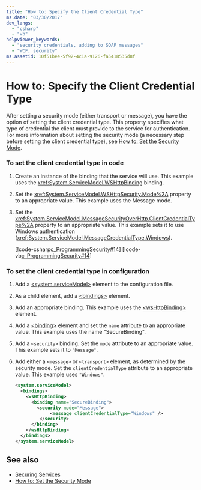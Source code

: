 ```yaml
---
title: "How to: Specify the Client Credential Type"
ms.date: "03/30/2017"
dev_langs: 
  - "csharp"
  - "vb"
helpviewer_keywords: 
  - "security credentials, adding to SOAP messages"
  - "WCF, security"
ms.assetid: 10f51bee-5f92-4c1a-9126-fa5418535d8f
---
```

# How to: Specify the Client Credential Type
After setting a security mode (either transport or message), you have the option of setting the client credential type. This property specifies what type of credential the client must provide to the service for authentication. For more information about setting the security mode (a necessary step before setting the client credential type), see [How to: Set the Security Mode](../../../docs/framework/wcf/how-to-set-the-security-mode.md).  
  
### To set the client credential type in code  
  
1. Create an instance of the binding that the service will use. This example uses the <xref:System.ServiceModel.WSHttpBinding> binding.  
  
2. Set the <xref:System.ServiceModel.WSHttpSecurity.Mode%2A> property to an appropriate value. This example uses the Message mode.  
  
3. Set the <xref:System.ServiceModel.MessageSecurityOverHttp.ClientCredentialType%2A> property to an appropriate value. This example sets it to use Windows authentication (<xref:System.ServiceModel.MessageCredentialType.Windows>).  
  
     [!code-csharp[c_ProgrammingSecurity#14](../../../samples/snippets/csharp/VS_Snippets_CFX/c_programmingsecurity/cs/source.cs#14)]
     [!code-vb[c_ProgrammingSecurity#14](../../../samples/snippets/visualbasic/VS_Snippets_CFX/c_programmingsecurity/vb/source.vb#14)]  
  
### To set the client credential type in configuration  
  
1. Add a [\<system.serviceModel>](../../../docs/framework/configure-apps/file-schema/wcf/system-servicemodel.md) element to the configuration file.  
  
2. As a child element, add a [\<bindings>](../../../docs/framework/configure-apps/file-schema/wcf/bindings.md) element.  
  
3. Add an appropriate binding. This example uses the [\<wsHttpBinding>](../../../docs/framework/configure-apps/file-schema/wcf/wshttpbinding.md) element.  
  
4. Add a [\<binding>](../../../docs/framework/misc/binding.md) element and set the `name` attribute to an appropriate value. This example uses the name "SecureBinding".  
  
5. Add a `<security>` binding. Set the `mode` attribute to an appropriate value. This example sets it to `"Message"`.  
  
6. Add either a `<message>` or `<transport>` element, as determined by the security mode. Set the `clientCredentialType` attribute to an appropriate value. This example uses `"Windows"`.  
  
    ```xml  
    <system.serviceModel>  
      <bindings>  
        <wsHttpBinding>  
          <binding name="SecureBinding">  
            <security mode="Message">  
                 <message clientCredentialType="Windows" />  
             </security>  
          </binding>  
        </wsHttpBinding>  
      </bindings>  
    </system.serviceModel>  
    ```  
  
## See also

- [Securing Services](../../../docs/framework/wcf/securing-services.md)
- [How to: Set the Security Mode](../../../docs/framework/wcf/how-to-set-the-security-mode.md)
